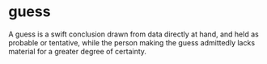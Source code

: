 # guess

A guess is a swift conclusion drawn from data directly at hand, and held as probable or tentative, while the person making the guess admittedly lacks material for a greater degree of certainty.
